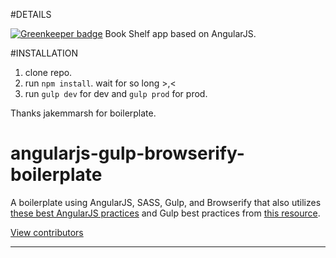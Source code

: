 #DETAILS

[![Greenkeeper badge](https://badges.greenkeeper.io/shmuga/Book-Shelf.svg)](https://greenkeeper.io/)
Book Shelf app based on AngularJS.

#INSTALLATION
1. clone repo.
2. run `npm install`. wait for so long >,<
3. run `gulp dev` for dev and `gulp prod` for prod.

Thanks jakemmarsh for boilerplate.

angularjs-gulp-browserify-boilerplate
=====================================

A boilerplate using AngularJS, SASS, Gulp, and Browserify that also utilizes [these best AngularJS practices](https://github.com/toddmotto/angularjs-styleguide)  and Gulp best practices from [this resource](https://github.com/greypants/gulp-starter).

[View contributors](https://github.com/jakemmarsh/angularjs-gulp-browserify-boilerplate/graphs/contributors)

---